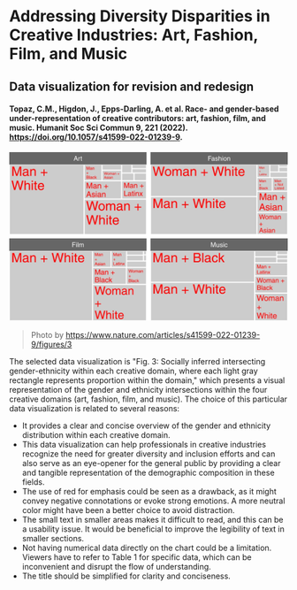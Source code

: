 

# Addressing Diversity Disparities in Creative Industries: Art, Fashion, Film, and Music
## Data visualization for revision and redesign
#### Topaz, C.M., Higdon, J., Epps-Darling, A. et al. Race- and gender-based under-representation of creative contributors: art, fashion, film, and music. Humanit Soc Sci Commun 9, 221 (2022). https://doi.org/10.1057/s41599-022-01239-9.
![Socially inferred intersecting gender-ethnicity within each creative domain](Figure3.jpg)
> Photo by <https://www.nature.com/articles/s41599-022-01239-9/figures/3>

The selected data visualization is "Fig. 3: Socially inferred intersecting gender-ethnicity within each creative domain, where each light gray rectangle represents proportion within the domain," which presents a visual representation of the gender and ethnicity intersections within the four creative domains (art, fashion, film, and music).
The choice of this particular data visualization is related to several reasons:
- It provides a clear and concise overview of the gender and ethnicity distribution within each creative domain.
- This data visualization can help professionals in creative industries recognize the need for greater diversity and inclusion efforts and can also serve as an eye-opener for the general public by providing a clear and tangible representation of the demographic composition in these fields.
- The use of red for emphasis could be seen as a drawback, as it might convey negative connotations or evoke strong emotions. A more neutral color might have been a better choice to avoid distraction.
- The small text in smaller areas makes it difficult to read, and this can be a usability issue. It would be beneficial to improve the legibility of text in smaller sections.
- Not having numerical data directly on the chart could be a limitation. Viewers have to refer to Table 1 for specific data, which can be inconvenient and disrupt the flow of understanding.
- The title should be simplified for clarity and conciseness.
